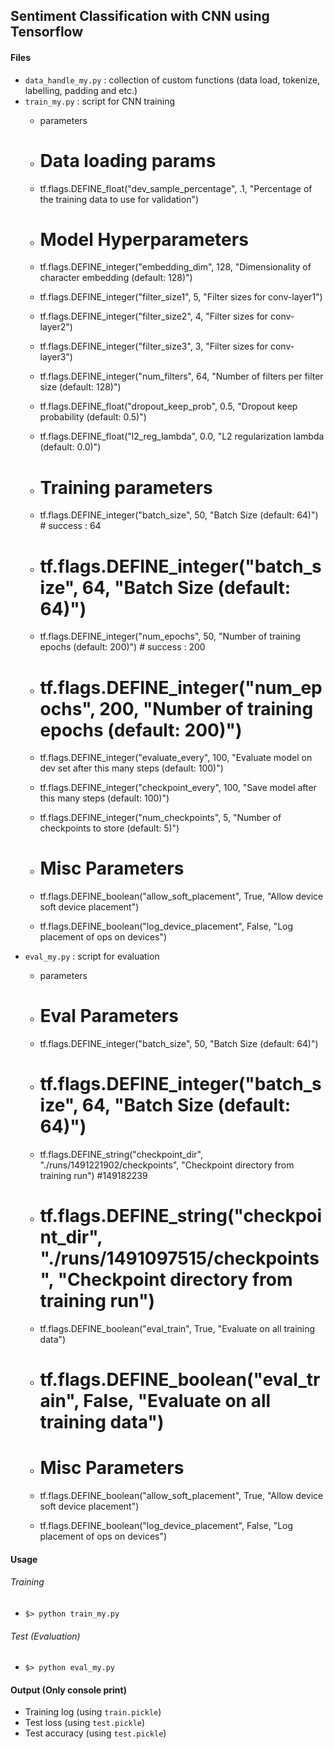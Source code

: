 ## Sentiment Classification with CNN using Tensorflow

#### Files

-   `data_handle_my.py` : collection of custom functions (data load, tokenize, labelling, padding and etc.)
-   `train_my.py` : script for CNN training
    -   parameters
    -   # Data loading params
    -   tf.flags.DEFINE_float("dev_sample_percentage", .1, "Percentage of the training data to use for validation")

    -   # Model Hyperparameters
    -   tf.flags.DEFINE_integer("embedding_dim", 128, "Dimensionality of character embedding (default: 128)")
    -   tf.flags.DEFINE_integer("filter_size1", 5, "Filter sizes for conv-layer1")
    -   tf.flags.DEFINE_integer("filter_size2", 4, "Filter sizes for conv-layer2")
    -   tf.flags.DEFINE_integer("filter_size3", 3, "Filter sizes for conv-layer3")
    -   tf.flags.DEFINE_integer("num_filters", 64, "Number of filters per filter size (default: 128)")
    -   tf.flags.DEFINE_float("dropout_keep_prob", 0.5, "Dropout keep probability (default: 0.5)")
    -   tf.flags.DEFINE_float("l2_reg_lambda", 0.0, "L2 regularization lambda (default: 0.0)")

    -   # Training parameters
    -   tf.flags.DEFINE_integer("batch_size", 50, "Batch Size (default: 64)")   # success : 64
    -   # tf.flags.DEFINE_integer("batch_size", 64, "Batch Size (default: 64)")
    -   tf.flags.DEFINE_integer("num_epochs", 50, "Number of training epochs (default: 200)")   # success : 200
    -   # tf.flags.DEFINE_integer("num_epochs", 200, "Number of training epochs (default: 200)")
    -   tf.flags.DEFINE_integer("evaluate_every", 100, "Evaluate model on dev set after this many steps (default: 100)")
    -   tf.flags.DEFINE_integer("checkpoint_every", 100, "Save model after this many steps (default: 100)")
    -   tf.flags.DEFINE_integer("num_checkpoints", 5, "Number of checkpoints to store (default: 5)")
    -   # Misc Parameters
    -   tf.flags.DEFINE_boolean("allow_soft_placement", True, "Allow device soft device placement")
    -   tf.flags.DEFINE_boolean("log_device_placement", False, "Log placement of ops on devices")
-   `eval_my.py` : script for evaluation
    -   parameters
    -   # Eval Parameters
    -   tf.flags.DEFINE_integer("batch_size", 50, "Batch Size (default: 64)")
    -   # tf.flags.DEFINE_integer("batch_size", 64, "Batch Size (default: 64)")
    -   tf.flags.DEFINE_string("checkpoint_dir", "./runs/1491221902/checkpoints", "Checkpoint directory from training run")  #149182239
    -   # tf.flags.DEFINE_string("checkpoint_dir", "./runs/1491097515/checkpoints", "Checkpoint directory from training run")
    -   tf.flags.DEFINE_boolean("eval_train", True, "Evaluate on all training data")
    -   # tf.flags.DEFINE_boolean("eval_train", False, "Evaluate on all training data")

    -   # Misc Parameters
    -   tf.flags.DEFINE_boolean("allow_soft_placement", True, "Allow device soft device placement")
    -   tf.flags.DEFINE_boolean("log_device_placement", False, "Log placement of ops on devices")

#### Usage

###### Training

-   `$> python train_my.py`

###### Test (Evaluation)

-   `$> python eval_my.py`

#### Output (Only console print)

-   Training log (using `train.pickle`)
-   Test loss (using `test.pickle`)
-   Test accuracy (using `test.pickle`)
